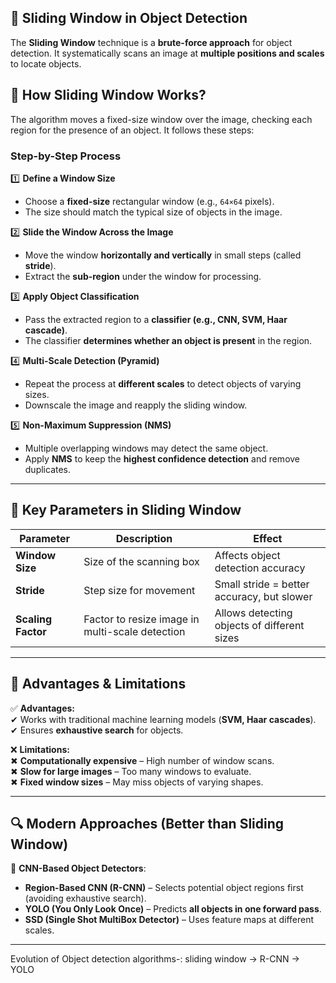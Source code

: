 ## **📌 Sliding Window in Object Detection**  

The **Sliding Window** technique is a **brute-force approach** for object detection. It systematically scans an image at **multiple positions and scales** to locate objects.  


## **🔁 How Sliding Window Works?**  
The algorithm moves a fixed-size window over the image, checking each region for the presence of an object. It follows these steps:  

### **Step-by-Step Process**  

1️⃣ **Define a Window Size**  
   - Choose a **fixed-size** rectangular window (e.g., `64×64` pixels).  
   - The size should match the typical size of objects in the image.  

2️⃣ **Slide the Window Across the Image**  
   - Move the window **horizontally and vertically** in small steps (called **stride**).  
   - Extract the **sub-region** under the window for processing.  

3️⃣ **Apply Object Classification**  
   - Pass the extracted region to a **classifier (e.g., CNN, SVM, Haar cascade)**.  
   - The classifier **determines whether an object is present** in the region.  

4️⃣ **Multi-Scale Detection (Pyramid)**  
   - Repeat the process at **different scales** to detect objects of varying sizes.  
   - Downscale the image and reapply the sliding window.  

5️⃣ **Non-Maximum Suppression (NMS)**  
   - Multiple overlapping windows may detect the same object.  
   - Apply **NMS** to keep the **highest confidence detection** and remove duplicates.  

---

## **📌 Key Parameters in Sliding Window**  

| Parameter | Description | Effect |
|-----------|------------|--------|
| **Window Size** | Size of the scanning box | Affects object detection accuracy |
| **Stride** | Step size for movement | Small stride = better accuracy, but slower |
| **Scaling Factor** | Factor to resize image in multi-scale detection | Allows detecting objects of different sizes |

---

## **🚀 Advantages & Limitations**  

✅ **Advantages:**  
✔ Works with traditional machine learning models (**SVM, Haar cascades**).  
✔ Ensures **exhaustive search** for objects.  

❌ **Limitations:**  
✖ **Computationally expensive** – High number of window scans.  
✖ **Slow for large images** – Too many windows to evaluate.  
✖ **Fixed window sizes** – May miss objects of varying shapes.  

---

## **🔍 Modern Approaches (Better than Sliding Window)**  
📌 **CNN-Based Object Detectors**:  
- **Region-Based CNN (R-CNN)** – Selects potential object regions first (avoiding exhaustive search).  
- **YOLO (You Only Look Once)** – Predicts **all objects in one forward pass**.  
- **SSD (Single Shot MultiBox Detector)** – Uses feature maps at different scales.  


---

Evolution of Object detection algorithms-: sliding window -> R-CNN -> YOLO